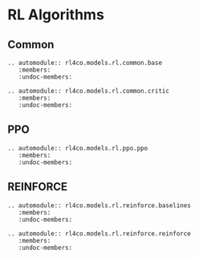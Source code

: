 # RL Algorithms

## Common

```{eval-rst}
.. automodule:: rl4co.models.rl.common.base
   :members:
   :undoc-members:
```

```{eval-rst}
.. automodule:: rl4co.models.rl.common.critic
   :members:
   :undoc-members:
```

## PPO

```{eval-rst}
.. automodule:: rl4co.models.rl.ppo.ppo
   :members:
   :undoc-members:
```

## REINFORCE

```{eval-rst}
.. automodule:: rl4co.models.rl.reinforce.baselines
   :members:
   :undoc-members:
```

```{eval-rst}
.. automodule:: rl4co.models.rl.reinforce.reinforce
   :members:
   :undoc-members:
```